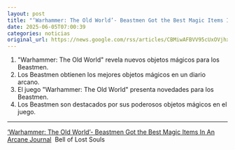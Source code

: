 ```yaml
---
layout: post
title: "‘Warhammer: The Old World’- Beastmen Got the Best Magic Items In An Arcane Journal - Bell of Lost Souls"
date: 2025-06-05T07:00:39
categories: noticias
original_url: https://news.google.com/rss/articles/CBMiwAFBVV95cUxOVjhxZ2ZyelNyRlg4UFdaQk5OeXNBLTcyQm15YUp1SDlMaW90c1VYQkhTZmpzVVQ0dXhJeDQ3Y2tSS1N1QjRSbmJMZDhIUDFUVEhaUlRtbDZ1T2FhdUhKUGVlczMzS3owX0Vha3U0M0dkdWlPYXpobkVlYWZDMy1RcFNGcm9lY3VNdGw4MkZKZXVGOWh3aFUwbm5tcDVDZ1N2aVI0bnFXS1FzVHhUZjlkRkx4RjRKUTUzMFBHNHdPd3Y?oc=5
---
```



1. "Warhammer: The Old World" revela nuevos objetos mágicos para los Beastmen.
2. Los Beastmen obtienen los mejores objetos mágicos en un diario arcano.
3. El juego "Warhammer: The Old World" presenta novedades para los Beastmen.
4. Los Beastmen son destacados por sus poderosos objetos mágicos en el juego.


---


[‘Warhammer: The Old World’- Beastmen Got the Best Magic Items In An Arcane Journal](https://news.google.com/rss/articles/CBMiwAFBVV95cUxOVjhxZ2ZyelNyRlg4UFdaQk5OeXNBLTcyQm15YUp1SDlMaW90c1VYQkhTZmpzVVQ0dXhJeDQ3Y2tSS1N1QjRSbmJMZDhIUDFUVEhaUlRtbDZ1T2FhdUhKUGVlczMzS3owX0Vha3U0M0dkdWlPYXpobkVlYWZDMy1RcFNGcm9lY3VNdGw4MkZKZXVGOWh3aFUwbm5tcDVDZ1N2aVI0bnFXS1FzVHhUZjlkRkx4RjRKUTUzMFBHNHdPd3Y?oc=5)  Bell of Lost Souls